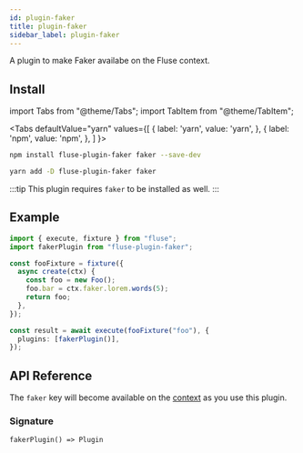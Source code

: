 ```yaml
---
id: plugin-faker
title: plugin-faker
sidebar_label: plugin-faker
---
```


A plugin to make Faker availabe on the Fluse context.

## Install

import Tabs from "@theme/Tabs";
import TabItem from "@theme/TabItem";

<Tabs
defaultValue="yarn"
values={[
{ label: 'yarn', value: 'yarn', },
{ label: 'npm', value: 'npm', },
]
}>

<TabItem value="npm">

```bash
npm install fluse-plugin-faker faker --save-dev
```

</TabItem>
<TabItem value="yarn">

```bash
yarn add -D fluse-plugin-faker faker
```

</TabItem>

</Tabs>

:::tip
This plugin requires `faker` to be installed as well.
:::

## Example

```typescript
import { execute, fixture } from "fluse";
import fakerPlugin from "fluse-plugin-faker";

const fooFixture = fixture({
  async create(ctx) {
    const foo = new Foo();
    foo.bar = ctx.faker.lorem.words(5);
    return foo;
  },
});

const result = await execute(fooFixture("foo"), {
  plugins: [fakerPlugin()],
});
```

## API Reference

The `faker` key will become available on the [context]() as you use this plugin.

### Signature

```
fakerPlugin() => Plugin
```
